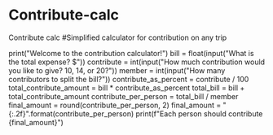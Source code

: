 # Contribute-calc
Contribute calc
#Simplified calculator for contribution on any trip

print("Welcome to the contribution calculator!")
bill = float(input("What is the total expense? $"))
contribute = int(input("How much contribution would you like to give? 10, 14, or 20?"))
member = int(input("How many contributors to split the bill?"))
contribute_as_percent = contribute / 100
total_contribute_amount = bill * contribute_as_percent
total_bill = bill + total_contribute_amount
contribute_per_person = total_bill / member
final_amount = round(contribute_per_person, 2)
final_amount = "{:.2f}".format(contribute_per_person)
print(f"Each person should contribute {final_amount}")
